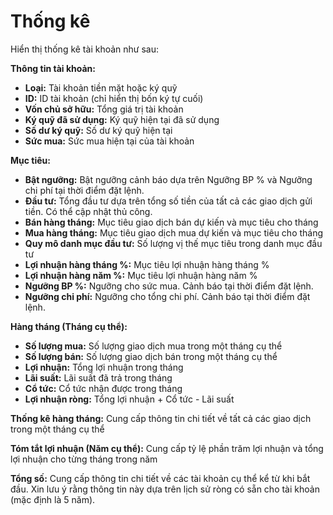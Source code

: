 # **Thống kê**

Hiển thị thống kê tài khoản như sau:

**Thông tin tài khoản:**
- **Loại:** Tài khoản tiền mặt hoặc ký quỹ
- **ID:** ID tài khoản (chỉ hiển thị bốn ký tự cuối)
- **Vốn chủ sở hữu:** Tổng giá trị tài khoản
- **Ký quỹ đã sử dụng:** Ký quỹ hiện tại đã sử dụng
- **Số dư ký quỹ:** Số dư ký quỹ hiện tại
- **Sức mua:** Sức mua hiện tại của tài khoản

**Mục tiêu:**
- **Bật ngưỡng:** Bật ngưỡng cảnh báo dựa trên Ngưỡng BP % và Ngưỡng chi phí tại thời điểm đặt lệnh.
- **Đầu tư:** Tổng đầu tư dựa trên tổng số tiền của tất cả các giao dịch gửi tiền. Có thể cập nhật thủ công.
- **Bán hàng tháng:** Mục tiêu giao dịch bán dự kiến và mục tiêu cho tháng
- **Mua hàng tháng:** Mục tiêu giao dịch mua dự kiến và mục tiêu cho tháng
- **Quy mô danh mục đầu tư:** Số lượng vị thế mục tiêu trong danh mục đầu tư
- **Lợi nhuận hàng tháng %:** Mục tiêu lợi nhuận hàng tháng %
- **Lợi nhuận hàng năm %:** Mục tiêu lợi nhuận hàng năm %
- **Ngưỡng BP %:** Ngưỡng cho sức mua. Cảnh báo tại thời điểm đặt lệnh.
- **Ngưỡng chi phí:** Ngưỡng cho tổng chi phí. Cảnh báo tại thời điểm đặt lệnh.

**Hàng tháng (Tháng cụ thể):**
- **Số lượng mua:** Số lượng giao dịch mua trong một tháng cụ thể
- **Số lượng bán:** Số lượng giao dịch bán trong một tháng cụ thể
- **Lợi nhuận:** Tổng lợi nhuận trong tháng
- **Lãi suất:** Lãi suất đã trả trong tháng
- **Cổ tức:** Cổ tức nhận được trong tháng
- **Lợi nhuận ròng:** Tổng lợi nhuận + Cổ tức - Lãi suất

**Thống kê hàng tháng:**
Cung cấp thông tin chi tiết về tất cả các giao dịch trong một tháng cụ thể

**Tóm tắt lợi nhuận (Năm cụ thể):**
Cung cấp tỷ lệ phần trăm lợi nhuận và tổng lợi nhuận cho từng tháng trong năm

**Tổng số:**
Cung cấp thông tin chi tiết về các tài khoản cụ thể kể từ khi bắt đầu.
Xin lưu ý rằng thông tin này dựa trên lịch sử ròng có sẵn cho tài khoản (mặc định là 5 năm).

